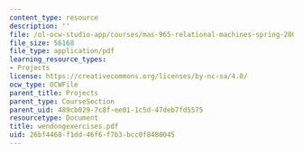 ```yaml
---
content_type: resource
description: ''
file: /ol-ocw-studio-app/courses/mas-965-relational-machines-spring-2005/26bf4468f1dd46f6f7b3bcc0f8480045_wendongexercises.pdf
file_size: 56168
file_type: application/pdf
learning_resource_types:
- Projects
license: https://creativecommons.org/licenses/by-nc-sa/4.0/
ocw_type: OCWFile
parent_title: Projects
parent_type: CourseSection
parent_uid: 489cb029-7c8f-ee01-1c5d-47deb7fd5575
resourcetype: Document
title: wendongexercises.pdf
uid: 26bf4468-f1dd-46f6-f7b3-bcc0f8480045
---
```


